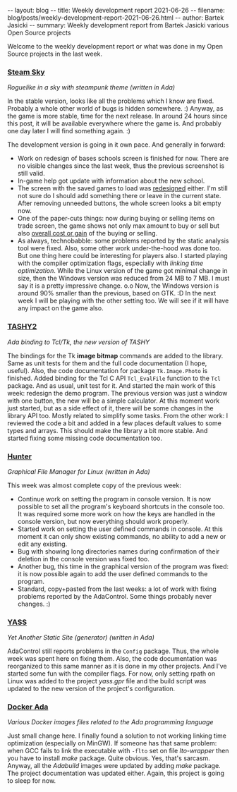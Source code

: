 -- layout: blog
-- title: Weekly development report 2021-06-26
-- filename: blog/posts/weekly-development-report-2021-06-26.html
-- author: Bartek Jasicki
-- summary: Weekly development report from Bartek Jasicki various Open Source projects

Welcome to the weekly development report or what was done in my Open Source
projects in the last week.

### [Steam Sky](https://www.laeran.pl/repositories/steamsky)

*Roguelike in a sky with steampunk theme (written in Ada)*

In the stable version, looks like all the problems which I know are fixed.
Probably a whole other world of bugs is hidden somewhere. :) Anyway, as the
game is more stable, time for the next release. In around 24 hours since this
post, it will be available everywhere where the game is. And probably one day
later I will find something again. :)

The development version is going in it own pace. And generally in forward:

* Work on redesign of bases schools screen is finished for now. There are no
  visible changes since the last week, thus the previous screenshot is still
  valid.
* In-game help got update with information about the new school.
* The screen with the saved games to load was [redesigned](https://imgur.com/bYQxJpG)
  either. I'm still not sure do I should add something there or leave in the
  current state. After removing unneeded buttons, the whole screen looks a bit
  empty now.
* One of the paper-cuts things: now during buying or selling items on trade
  screen, the game shows not only max amount to buy or sell but also
  [overall cost or gain](https://imgur.com/sYI0wrP) of the buying or selling.
* As always, technobabble: some problems reported by the static analysis tool
  were fixed. Also, some other work under-the-hood was done too. But one thing
  here could be interesting for players also. I started playing with the
  compiler optimization flags, especially with *linking time optimization*.
  While the Linux version of the game got minimal change in size, then the
  Windows version was reduced from 24 MB to 7 MB. I must say it is a pretty
  impressive change. o.o Now, the Windows version is around 90% smaller than
  the previous, based on GTK. :D In the next week I will be playing with the
  other setting too. We will see if it will have any impact on the game also.

### [TASHY2](https://www.laeran.pl/repositories/tashy2)

*Ada binding to Tcl/Tk, the new version of TASHY*

The bindings for the Tk **image bitmap** commands are added to the library.
Same as unit tests for them and the full code documentation (I hope, useful).
Also, the code documentation for package `Tk.Image.Photo` is finished. Added
binding for the Tcl C API `Tcl_EvalFile` function to the `Tcl` package. And as
usual, unit test for it. And started the main work of this week: redesign the
demo program. The previous version was just a window with one button, the new
will be a simple calculator. At this moment work just started, but as a side
effect of it, there will be some changes in the library API too. Mostly related
to simplify some tasks. From the other work: I reviewed the code a bit and
added in a few places default values to some types and arrays. This should make
the library a bit more stable. And started fixing some missing code
documentation too.

### [Hunter](https://www.laeran.pl/repositories/hunter)

*Graphical File Manager for Linux (written in Ada)*

This week was almost complete copy of the previous week:

* Continue work on setting the program in console version. It is now possible
  to set all the program's keyboard shortcuts in the console too. It was
  required some more work on how the keys are handled in the console version,
  but now everything should work properly.
* Started work on setting the user defined commands in console. At this moment
  it can only show existing commands, no ability to add a new or edit any
  existing.
* Bug with showing long directories names during confirmation of their deletion
  in the console version was fixed too.
* Another bug, this time in the graphical version of the program was fixed: it
  is now possible again to add the user defined commands to the program.
* Standard, copy+pasted from the last weeks: a lot of work with fixing problems
  reported by the AdaControl. Some things probably never changes. :)

### [YASS](https://www.laeran.pl/repositories/yass)

*Yet Another Static Site (generator) (written in Ada)*

AdaControl still reports problems in the `Config` package. Thus, the whole week
was spent here on fixing them. Also, the code documentation was reorganized to
this same manner as it is done in my other projects. And I've started some fun
with the compiler flags. For now, only setting rpath on Linux was added to the
project *yass.gpr* file and the build script was updated to the new version of
the project's configuration.

### [Docker Ada](https://www.laeran.pl/repositories/dockerada)

*Various Docker images files related to the Ada programming language*

Just small change here. I finally found a solution to not working linking time
optimization (especially on MinGW). If someone has that same problem:
when GCC fails to link the executable with `-flto` set on file *lto-wrapper*
then you have to install *make* package. Quite obvious. Yes, that's sarcasm.
Anyway, all the *Adabuild* images were updated by adding *make* package. The
project documentation was updated either. Again, this project is going to sleep
for now.
